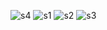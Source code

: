 ![s4](https://github.com/RahmatAdnannF/UAS_komputergrafik/assets/127463934/080be274-5cf5-4edf-acf2-669fb01e587b)
![s1](https://github.com/RahmatAdnannF/UAS_komputergrafik/assets/127463934/d72ac0ec-e12f-432f-93a3-90bde6c57e28)
![s2](https://github.com/RahmatAdnannF/UAS_komputergrafik/assets/127463934/166d3b5b-0aec-4a8b-b8f9-20767ff06e9e)
![s3](https://github.com/RahmatAdnannF/UAS_komputergrafik/assets/127463934/5727a143-c605-403e-be92-28e8f2dc084a)
